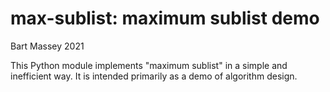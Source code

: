 # max-sublist: maximum sublist demo
Bart Massey 2021

This Python module implements "maximum sublist" in a simple
and inefficient way. It is intended primarily as a demo of
algorithm design.
